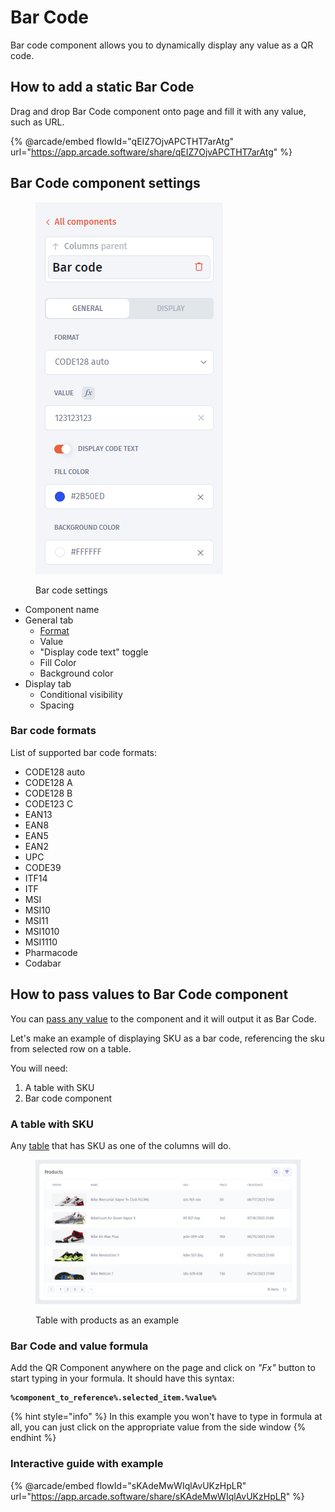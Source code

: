 # Bar Code

Bar code component allows you to dynamically display any value as a QR code.

## How to add a static Bar Code

Drag and drop Bar Code component onto page and fill it with any value, such as URL.

{% @arcade/embed flowId="qEIZ7OjvAPCTHT7arAtg" url="https://app.arcade.software/share/qEIZ7OjvAPCTHT7arAtg" %}

## Bar Code component settings

<figure><img src="../../../.gitbook/assets/image (936).png" alt=""><figcaption><p>Bar code settings</p></figcaption></figure>

* Component name
* General tab
  * [Format](bar-code.md#bar-code-formats)
  * Value
  * "Display code text" toggle
  * Fill Color
  * Background color
* Display tab
  * Conditional visibility
  * Spacing

### Bar code formats

List of supported bar code formats:

* CODE128 auto
* CODE128 A
* CODE128 B
* CODE123 C
* EAN13
* EAN8
* EAN5
* EAN2
* UPC
* CODE39
* ITF14
* ITF
* MSI
* MSI10
* MSI11
* MSI1010
* MSI1110
* Pharmacode
* Codabar

## How to pass values to Bar Code component

You can [pass any value](layouts/overlays/overlay-parameters.md) to the component and it will output it as Bar Code.

Let's make an example of displaying SKU as a bar code, referencing the sku from selected row on a table.

You will need:

1. A table with SKU
2. Bar code component

### A table with SKU

Any [table](lists/table/) that has SKU as one of the columns will do.

<figure><img src="../../../.gitbook/assets/image (937).png" alt=""><figcaption><p>Table with products as an example</p></figcaption></figure>



### Bar Code and value formula

Add the QR Component anywhere on the page and click on _"Fx"_ button to start typing in your formula. It should have this syntax:

<pre><code><strong>%component_to_reference%.selected_item.%value%
</strong></code></pre>

{% hint style="info" %}
In this example you won't have to type in formula at all, you can just click on the appropriate value from the side window
{% endhint %}

### Interactive guide with example

{% @arcade/embed flowId="sKAdeMwWIqlAvUKzHpLR" url="https://app.arcade.software/share/sKAdeMwWIqlAvUKzHpLR" %}
